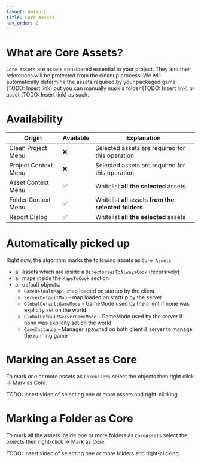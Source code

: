 ```yaml
---
layout: default
title: Core Assets
nav_order: 2
---
```


# What are Core Assets?

`Core Assets` are assets considered essential to your project. They and their references will be protected from the cleanup process. We will automatically determine the assets required by your packaged game (TODO: Insert link) but you can manually mark a folder (TODO: Insert link) or asset (TODO: Insert link) as such.

# Availability


Origin                | Available | Explanation                                                    |
--------------------- | --------- | -------------------------------------------------------------- |
Clean Project Menu    | ❌        | Selected assets are required for this operation               |
Project Context Menu  | ❌        | Selected assets are required for this operation               |
Asset Context Menu    | ✅        | Whitelist **all the selected** assets                         |
Folder Context Menu   | ✅        | Whitelist **all** assets **from the selected folders**        |
Report Dialog         | ✅        | Whitelist **all the selected** assets                         |


# Automatically picked up

Right now, the algorithm marks the following assets as `Core Assets`:
- all assets which are inside a `DirectoriesToAlwaysCook` (recursively)
- all maps inside the `MapsToCook` section
- all default objects:
    - `GameDefaultMap` - map loaded on startup by the client
    - `ServerDefaultMap` - map loaded on startup by the server
    - `GlobalDefaultGameMode` - GameMode used by the client if none was explicity set on the world
    - `GlobalDefaultServerGameMode` - GameMode used by the server if none was explicity set on the world
    - `GameInstance` - Manager spawned on both client & server to manage the running game

# Marking an Asset as Core

To mark one or more assets as `CoreAssets` select the objects then right click -> Mark as Core.

TODO: Insert video of selecting one or more assets and right-clicking

# Marking a Folder as Core

To mark all the assets inside one or more folders as `CoreAssets` select the objects then right-click -> Mark as Core.

TODO: Insert video of selecting one or more folders and right-clicking